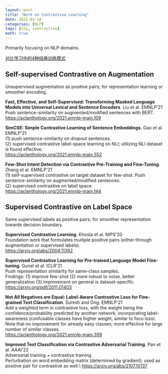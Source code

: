 ```yaml
---
layout: post
title: "Work on Contrastive Learning"
date: 2022-03-18
categories: [NLP]
tags: [nlp, contrastive]
math: true
---
```


Primarily focusing on NLP domains.

[对比学习中的4种经典训练模式](https://mp.weixin.qq.com/s/rq-1m483bbG1xW88mw7CUA)

## Self-supervised Contrastive on Augmentation

Unsupervised augmentation as positive pairs; for representation learning or smoother encoding.

**Fast, Effective, and Self-Supervised: Transforming Masked Language Models into Universal Lexical and Sentence Encoders**. Liu et al. EMNLP'21\
Push sentence-similarity on augmented/modified sentences with BERT.\
<https://aclanthology.org/2021.emnlp-main.109>

**SimCSE: Simple Contrastive Learning of Sentence Embeddings**. Gao et al. EMNLP'21\
(1) push sentence-similarity on dropout sentences.\
(2) supervised contrastive label-space learning on NLI; utilizing NLI dataset is found effective.\
<https://aclanthology.org/2021.emnlp-main.552>

**Few-Shot Intent Detection via Contrastive Pre-Training and Fine-Tuning**. Zhang et al. EMNLP'21\
(1) self-supervised contrastive on target dataset for few-shot: Push sentence-similarity on augmented/modified sentences.\
(2) supervised contrastive on label space.\
<https://aclanthology.org/2021.emnlp-main.144>

## Supervised Contrastive on Label Space

Same supervised labels as positive pairs; for smoother representation towards decision boundary.

**Supervised Contrastive Learning**. Khosla et al. NIPS'20\
Foundation work that formulates multiple positive pairs (either through augmentation or supervised labels).\
<https://arxiv.org/abs/2004.11362>

**Supervised Contrastive Learning for Pre-trained Language Model Fine-tuning**. Gunel et al. ICLR'21\
Push representation similarity for same-class samples.\
Findings: (1) improve few-shot (2) more robust to noise, better generalization (3) improvement on general is dataset-specific.\
<https://arxiv.org/pdf/2011.01403>

**Not All Negatives are Equal: Label-Aware Contrastive Loss for Fine-grained Text Classification**. Suresh and Ong. EMNLP'21\
Add a weighted term in contrastive loss, with the weight being the confidence/probability predicted by another network,
incorporating label-awareness (confusable classes have higher weight, similar to foco loss).\
Note that no improvement for already easy classes; more effective for large number of similar classes.\
<https://aclanthology.org/2021.emnlp-main.359>

**Improved Text Classification via Contrastive Adversarial Training**. Pan et al. AAAI'22\
Adversarial training + contrastive training.\
Perturbation on word embedding matrix (determined by gradient); used as positive pair for contrastive as well.\ 
<https://arxiv.org/abs/2107.10137>
